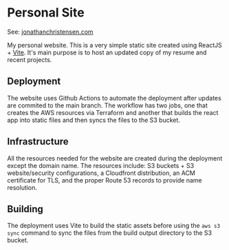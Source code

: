 # Personal Site

See: [jonathanchristensen.com](https://jonathanchristensen.com)

My personal website. This is a very simple static site created using ReactJS + [Vite](https://vitejs.dev/). It's main purpose is to host an updated copy of my resume and recent projects.

## Deployment

The website uses Github Actions to automate the deployment after updates are commited to the main branch. The workflow has two jobs, one that creates the AWS resources via Terraform and another that builds the react app into static files and then syncs the files to the S3 bucket.

## Infrastructure

All the resources needed for the website are created during the deployment except the domain name. The resources include: S3 buckets + S3 website/security configurations, a Cloudfront distribution, an ACM certificate for TLS, and the proper Route 53 records to provide name resolution.

## Building

The deployment uses Vite to build the static assets before using the `aws s3 sync` command to sync the files from the build output directory to the S3 bucket.
